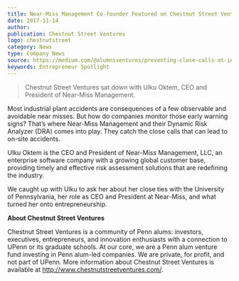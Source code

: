 ```yaml
---  
title: Near-Miss Management Co-founder Featured on Chestnut Street Ventures' Entrepreneur Spotlight
date: 2017-11-14
author: 
publication: Chestnut Street Ventures
logo: chestnutstreet
category: News
type: Company News
source: https://medium.com/@alumniventures/preventing-close-calls-at-industrial-plants-with-near-miss-d3fdfa15fea0 
keywords: Entrepreneur Spotlight
---
```


> Chestnut Street Ventures sat down with Ulku Oktem, CEO and President of Near-Miss Management.

Most industrial plant accidents are consequences of a few observable and avoidable near misses. But how do companies monitor those early warning signs? That’s where Near-Miss Management and their Dynamic Risk Analyzer (DRA) comes into play. They catch the close calls that can lead to on-site accidents.

Ulku Oktem is the CEO and President of Near-Miss Management, LLC, an enterprise software company with a growing global customer base, providing timely and effective risk assessment solutions that are redefining the industry.

We caught up with Ulku to ask her about her close ties with the University of Pennsylvania, her role as CEO and President at Near-Miss, and what turned her onto entrepreneurship.

**About Chestnut Street Ventures**

Chestnut Street Ventures is a community of Penn alums: investors, executives, entrepreneurs, and innovation enthusiasts with a connection to UPenn or its graduate schools. At our core, we are a Penn alum venture fund investing in Penn alum-led companies. We are private, for profit, and not part of UPenn. More information about Chestnut Street Ventures is available at http://www.chestnutstreetventures.com/.
